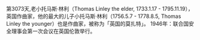 第3073天,老小托马斯·林利（Thomas Linley the elder, 1733.1.17 - 1795.11.19），英国作曲家，他的最大的儿子小托马斯·林利（1756.5.7 - 1778.8.5, Thomas Linley the younger）也是作曲家，被称为「英国的莫扎特」。
1946年：联合国安全理事会第一次会议在英国伦敦举行。
